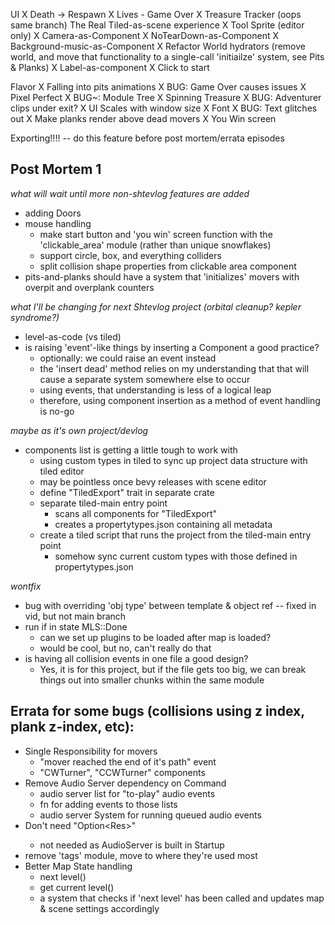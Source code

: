 UI
X Death -> Respawn
X Lives - Game Over
X Treasure Tracker
(oops same branch)
The Real Tiled-as-scene experience
X Tool Sprite (editor only)
X Camera-as-Component
X NoTearDown-as-Component
X Background-music-as-Component
X Refactor World hydrators (remove world, and move that functionality to a single-call 'initiailze' system, see Pits & Planks)
X Label-as-component
X Click to start

Flavor
X Falling into pits animations
X BUG: Game Over causes issues
X Pixel Perfect
X BUG~: Module Tree
X Spinning Treasure
X BUG: Adventurer clips under exit?
X UI Scales with window size
X Font
X BUG: Text glitches out
X Make planks render above dead movers
X You Win screen

Exporting!!!! -- do this feature before post mortem/errata episodes

Post Mortem 1
---

*what will wait until more non-shtevlog features are added*
- adding Doors
- mouse handling
  - make start button and 'you win' screen function with the 'clickable_area' module (rather than unique snowflakes)
  - support circle, box, and everything colliders
  - split collision shape properties from clickable area component
- pits-and-planks should have a system that 'initializes' movers with overpit and overplank counters

*what I'll be changing for next Shtevlog project (orbital cleanup? kepler syndrome?)*
- level-as-code (vs tiled)
- is raising 'event'-like things by inserting a Component a good practice?
  - optionally: we could raise an event instead
  - the 'insert dead' method relies on my understanding that that will cause a separate system somewhere else to occur
  - using events, that understanding is less of a logical leap
  - therefore, using component insertion as a method of event handling is no-go

*maybe as it's own project/devlog*
- components list is getting a little tough to work with
  - using custom types in tiled to sync up project data structure with tiled editor
  - may be pointless once bevy releases with scene editor
  - define "TiledExport" trait in separate crate
  - separate tiled-main entry point
    - scans all components for "TiledExport"
    - creates a propertytypes.json containing all metadata
  - create a tiled script that runs the project from the tiled-main entry point
    - somehow sync current custom types with those defined in propertytypes.json

*wontfix*
- bug with overriding 'obj type' between template & object ref -- fixed in vid, but not main branch
- run if in state MLS::Done
  - can we set up plugins to be loaded after map is loaded?
  - would be cool, but no, can't really do that
- is having all collision events in one file a good design?
  - Yes, it is for this project, but if the file gets too big, we can break things out into smaller chunks within the same module

Errata for some bugs (collisions using z index, plank z-index, etc):
---
- Single Responsibility for movers
  - "mover reached the end of it's path" event
  - "CWTurner", "CCWTurner" components
- Remove Audio Server dependency on Command
  - audio server list for "to-play" audio events
  - fn for adding events to those lists
  - audio server System for running queued audio events
- Don't need "Option<Res<AudioServer>>"
  - not needed as AudioServer is built in Startup
- remove 'tags' module, move to where they're used most
- Better Map State handling
  - next level()
  - get current level()
  - a system that checks if 'next level' has been called and updates map & scene settings accordingly
